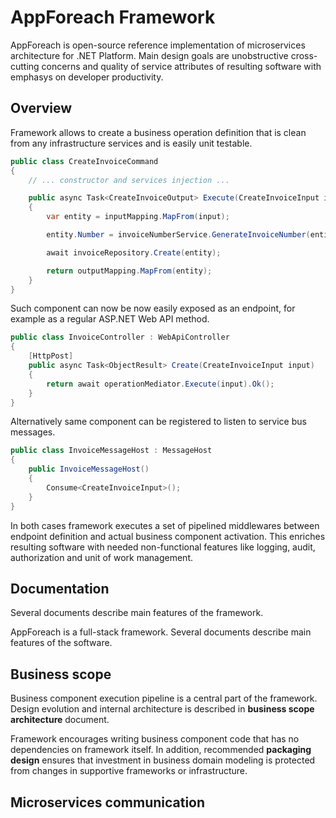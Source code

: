 # AppForeach Framework

AppForeach is open-source reference implementation of microservices architecture for .NET Platform. Main design goals are unobstructive cross-cutting concerns and quality of service attributes of resulting software with emphasys on developer productivity.

## Overview

Framework allows to create a business operation definition that is clean from any infrastructure services and is easily unit testable.

```C#
public class CreateInvoiceCommand
{
    // ... constructor and services injection ...

    public async Task<CreateInvoiceOutput> Execute(CreateInvoiceInput input)
    {
        var entity = inputMapping.MapFrom(input);

        entity.Number = invoiceNumberService.GenerateInvoiceNumber(entity);

        await invoiceRepository.Create(entity);

        return outputMapping.MapFrom(entity);
    }
}
```

Such component can now be now easily exposed as an endpoint, for example as a regular ASP.NET Web API method.

```C#
public class InvoiceController : WebApiController
{
    [HttpPost]
    public async Task<ObjectResult> Create(CreateInvoiceInput input)
    {
        return await operationMediator.Execute(input).Ok();
    }
}
```

Alternatively same component can be registered to listen to service bus messages.

```C#
public class InvoiceMessageHost : MessageHost
{
    public InvoiceMessageHost()
    {
        Consume<CreateInvoiceInput>();
    }
}
```

In both cases framework executes a set of pipelined middlewares between endpoint definition and actual business component activation. This enriches resulting software with needed non-functional features like logging, audit, authorization and unit of work management.

## Documentation

Several documents describe main features of the framework.

AppForeach is a full-stack framework. Several documents describe main features of the software.



## Business scope

Business component execution pipeline is a central part of the framework. Design evolution and internal architecture is described in **business scope architecture** document.



Framework encourages writing business component code that has no dependencies on framework itself. In addition, recommended **packaging design** ensures that investment in business domain modeling is protected from changes in supportive frameworks or infrastructure.

## Microservices communication

